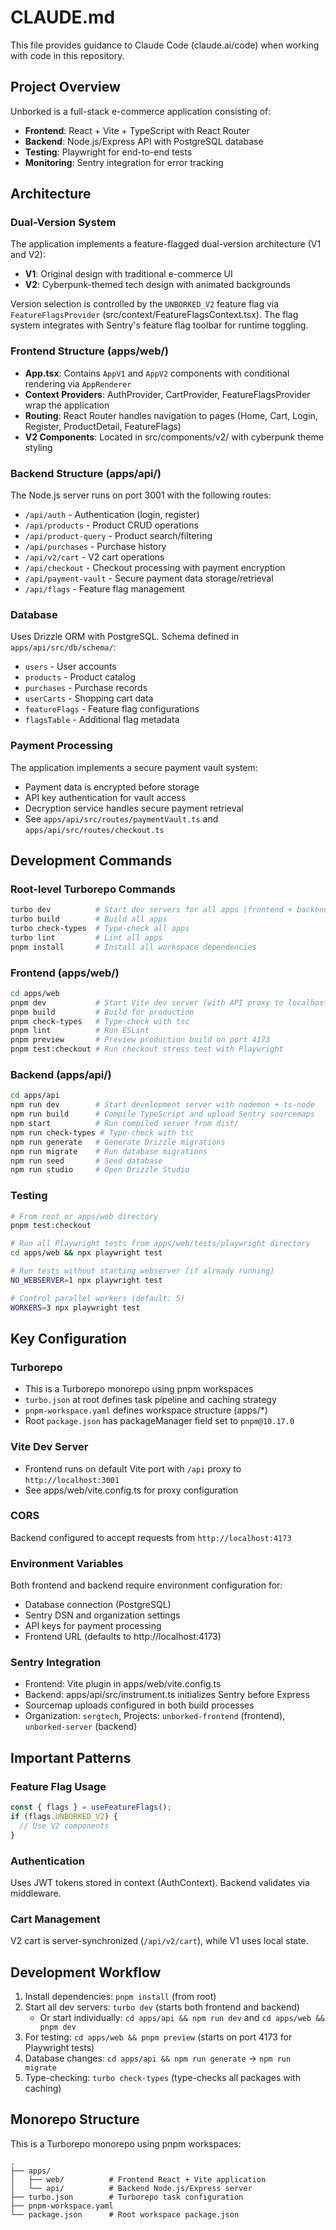 # CLAUDE.md

This file provides guidance to Claude Code (claude.ai/code) when working with code in this repository.

## Project Overview

Unborked is a full-stack e-commerce application consisting of:

- **Frontend**: React + Vite + TypeScript with React Router
- **Backend**: Node.js/Express API with PostgreSQL database
- **Testing**: Playwright for end-to-end tests
- **Monitoring**: Sentry integration for error tracking

## Architecture

### Dual-Version System

The application implements a feature-flagged dual-version architecture (V1 and V2):

- **V1**: Original design with traditional e-commerce UI
- **V2**: Cyberpunk-themed tech design with animated backgrounds

Version selection is controlled by the `UNBORKED_V2` feature flag via `FeatureFlagsProvider` (src/context/FeatureFlagsContext.tsx). The flag system integrates with Sentry's feature flag toolbar for runtime toggling.

### Frontend Structure (apps/web/)

- **App.tsx**: Contains `AppV1` and `AppV2` components with conditional rendering via `AppRenderer`
- **Context Providers**: AuthProvider, CartProvider, FeatureFlagsProvider wrap the application
- **Routing**: React Router handles navigation to pages (Home, Cart, Login, Register, ProductDetail, FeatureFlags)
- **V2 Components**: Located in src/components/v2/ with cyberpunk theme styling

### Backend Structure (apps/api/)

The Node.js server runs on port 3001 with the following routes:

- `/api/auth` - Authentication (login, register)
- `/api/products` - Product CRUD operations
- `/api/product-query` - Product search/filtering
- `/api/purchases` - Purchase history
- `/api/v2/cart` - V2 cart operations
- `/api/checkout` - Checkout processing with payment encryption
- `/api/payment-vault` - Secure payment data storage/retrieval
- `/api/flags` - Feature flag management

### Database

Uses Drizzle ORM with PostgreSQL. Schema defined in `apps/api/src/db/schema/`:

- `users` - User accounts
- `products` - Product catalog
- `purchases` - Purchase records
- `userCarts` - Shopping cart data
- `featureFlags` - Feature flag configurations
- `flagsTable` - Additional flag metadata

### Payment Processing

The application implements a secure payment vault system:

- Payment data is encrypted before storage
- API key authentication for vault access
- Decryption service handles secure payment retrieval
- See `apps/api/src/routes/paymentVault.ts` and `apps/api/src/routes/checkout.ts`

## Development Commands

### Root-level Turborepo Commands

```bash
turbo dev          # Start dev servers for all apps (frontend + backend)
turbo build        # Build all apps
turbo check-types  # Type-check all apps
turbo lint         # Lint all apps
pnpm install       # Install all workspace dependencies
```

### Frontend (apps/web/)

```bash
cd apps/web
pnpm dev           # Start Vite dev server (with API proxy to localhost:3001)
pnpm build         # Build for production
pnpm check-types   # Type-check with tsc
pnpm lint          # Run ESLint
pnpm preview       # Preview production build on port 4173
pnpm test:checkout # Run checkout stress test with Playwright
```

### Backend (apps/api/)

```bash
cd apps/api
npm run dev        # Start development server with nodemon + ts-node
npm run build      # Compile TypeScript and upload Sentry sourcemaps
npm start          # Run compiled server from dist/
npm run check-types # Type-check with tsc
npm run generate   # Generate Drizzle migrations
npm run migrate    # Run database migrations
npm run seed       # Seed database
npm run studio     # Open Drizzle Studio
```

### Testing

```bash
# From root or apps/web directory
pnpm test:checkout

# Run all Playwright tests from apps/web/tests/playwright directory
cd apps/web && npx playwright test

# Run tests without starting webserver (if already running)
NO_WEBSERVER=1 npx playwright test

# Control parallel workers (default: 5)
WORKERS=3 npx playwright test
```

## Key Configuration

### Turborepo

- This is a Turborepo monorepo using pnpm workspaces
- `turbo.json` at root defines task pipeline and caching strategy
- `pnpm-workspace.yaml` defines workspace structure (apps/\*)
- Root `package.json` has packageManager field set to `pnpm@10.17.0`

### Vite Dev Server

- Frontend runs on default Vite port with `/api` proxy to `http://localhost:3001`
- See apps/web/vite.config.ts for proxy configuration

### CORS

Backend configured to accept requests from `http://localhost:4173`

### Environment Variables

Both frontend and backend require environment configuration for:

- Database connection (PostgreSQL)
- Sentry DSN and organization settings
- API keys for payment processing
- Frontend URL (defaults to http://localhost:4173)

### Sentry Integration

- Frontend: Vite plugin in apps/web/vite.config.ts
- Backend: apps/api/src/instrument.ts initializes Sentry before Express
- Sourcemap uploads configured in both build processes
- Organization: `sergtech`, Projects: `unborked-frontend` (frontend), `unborked-server` (backend)

## Important Patterns

### Feature Flag Usage

```typescript
const { flags } = useFeatureFlags();
if (flags.UNBORKED_V2) {
  // Use V2 components
}
```

### Authentication

Uses JWT tokens stored in context (AuthContext). Backend validates via middleware.

### Cart Management

V2 cart is server-synchronized (`/api/v2/cart`), while V1 uses local state.

## Development Workflow

1. Install dependencies: `pnpm install` (from root)
2. Start all dev servers: `turbo dev` (starts both frontend and backend)
   - Or start individually: `cd apps/api && npm run dev` and `cd apps/web && pnpm dev`
3. For testing: `cd apps/web && pnpm preview` (starts on port 4173 for Playwright tests)
4. Database changes: `cd apps/api && npm run generate` → `npm run migrate`
5. Type-checking: `turbo check-types` (type-checks all packages with caching)

## Monorepo Structure

This is a Turborepo monorepo using pnpm workspaces:

```
.
├── apps/
│   ├── web/          # Frontend React + Vite application
│   └── api/          # Backend Node.js/Express server
├── turbo.json        # Turborepo task configuration
├── pnpm-workspace.yaml
└── package.json      # Root workspace package.json
```

